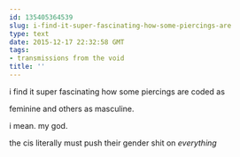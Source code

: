 ```yaml
---
id: 135405364539
slug: i-find-it-super-fascinating-how-some-piercings-are
type: text
date: 2015-12-17 22:32:58 GMT
tags:
- transmissions from the void
title: ''
---
```


i find it super fascinating how some piercings are coded as 

feminine and others as masculine.

i mean. my god.

the cis literally must push their gender shit on *everything*